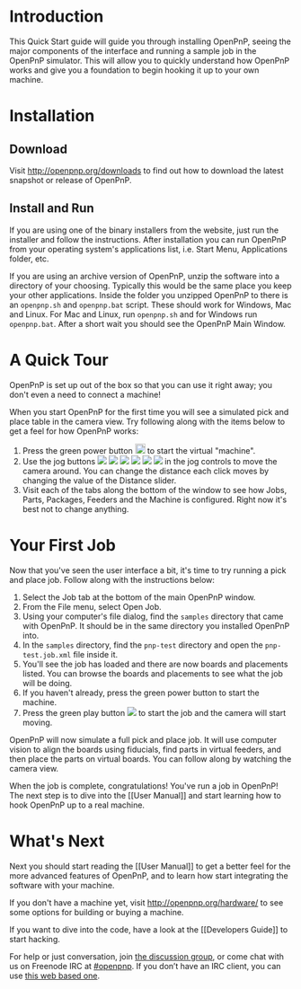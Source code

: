 Introduction
============

This Quick Start guide will guide you through installing OpenPnP, seeing the major components of the interface and running a sample job in the OpenPnP simulator. This will allow you to quickly understand how OpenPnP works and give you a foundation to begin hooking it up to your own machine.

Installation
============

Download
--------

Visit http://openpnp.org/downloads to find out how to download the latest snapshot or release of OpenPnP.

Install and Run
---------------

If you are using one of the binary installers from the website, just run the installer and follow the instructions. After installation you can run OpenPnP from your operating system's applications list, i.e. Start Menu, Applications folder, etc.

If you are using an archive version of OpenPnP, unzip the software into a directory of your choosing. Typically this would be the same place you keep your other applications. Inside the folder you unzipped OpenPnP to there is an `openpnp.sh` and `openpnp.bat` script. These should work for Windows, Mac and Linux. For Mac and Linux, run `openpnp.sh` and for Windows run `openpnp.bat`. After a short wait you should see the OpenPnP Main Window.

A Quick Tour
============

OpenPnP is set up out of the box so that you can use it right away; you don't even a need to connect a machine!

When you start OpenPnP for the first time you will see a simulated pick and place table in the camera view. Try following along with the items below to get a feel for how OpenPnP works:

1. Press the green power button <img src="https://rawgit.com/openpnp/openpnp/develop/src/main/resources/icons/power_button_on.svg" height="18"> to start the virtual "machine".
2. Use the jog buttons ![](https://rawgit.com/openpnp/openpnp/develop/src/main/resources/icons/ic_arrow_back_black_18px.svg) ![](https://rawgit.com/openpnp/openpnp/develop/src/main/resources/icons/ic_arrow_downward_black_18px.svg) ![](https://rawgit.com/openpnp/openpnp/develop/src/main/resources/icons/ic_arrow_forward_black_18px.svg) ![](https://rawgit.com/openpnp/openpnp/develop/src/main/resources/icons/ic_arrow_upward_black_18px.svg) ![](https://rawgit.com/openpnp/openpnp/develop/src/main/resources/icons/ic_rotate_clockwise_black_18px.svg) ![](https://rawgit.com/openpnp/openpnp/develop/src/main/resources/icons/ic_rotate_counterclockwise_black_18px.svg) in the jog controls to move the camera around. You can change the distance each click moves by changing the value of the Distance slider.
3. Visit each of the tabs along the bottom of the window to see how Jobs, Parts, Packages, Feeders and the Machine is configured. Right now it's best not to change anything.

Your First Job
==============

Now that you've seen the user interface a bit, it's time to try running a pick and place job. Follow along with the instructions below:

1. Select the Job tab at the bottom of the main OpenPnP window.
2. From the File menu, select Open Job.
3. Using your computer's file dialog, find the `samples` directory that came with OpenPnP. It should be in the same directory you installed OpenPnP into.
4. In the `samples` directory, find the `pnp-test` directory and open the `pnp-test.job.xml` file inside it.
5. You'll see the job has loaded and there are now boards and placements listed. You can browse the boards and placements to see what the job will be doing.
6. If you haven't already, press the green power button to start the machine.
6. Press the green play button ![](https://rawgit.com/openpnp/openpnp/develop/src/main/resources/icons/control-start.svg) to start the job and the camera will start moving.

OpenPnP will now simulate a full pick and place job. It will use computer vision to align the boards using fiducials, find parts in virtual feeders, and then place the parts on virtual boards. You can follow along by watching the camera view.

When the job is complete, congratulations! You've run a job in OpenPnP! The next step is to dive into the [[User Manual]] and start learning how to hook OpenPnP up to a real machine.

What's Next
===========

Next you should start reading the [[User Manual]] to get a better feel for the more advanced features of OpenPnP, and to learn how start integrating the software with your machine.

If you don't have a machine yet, visit http://openpnp.org/hardware/ to see some options for building or buying a machine.

If you want to dive into the code, have a look at the [[Developers Guide]] to start hacking.

For help or just conversation, join [the discussion group](http://groups.google.com/group/openpnp), or come chat with us on Freenode IRC at [#openpnp](http://webchat.freenode.net/?channels=openpnp). If you don’t have an IRC client, you can use [this web based one](http://webchat.freenode.net/?channels=openpnp).